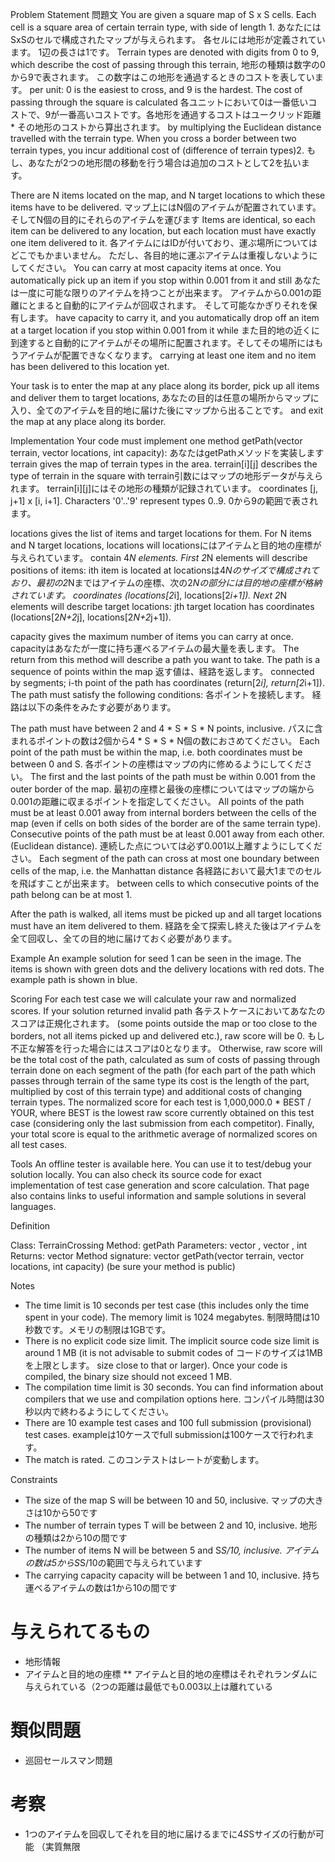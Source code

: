 Problem Statement
問題文
You are given a square map of S x S cells. Each cell is a square area of certain terrain type, with side of length 1. 
あなたにはSxSのセルで構成されたマップが与えられます。 各セルには地形が定義されています。 1辺の長さは1です。
Terrain types are denoted with digits from 0 to 9, which describe the cost of passing through this terrain, 
地形の種類は数字の0から9で表されます。 この数字はこの地形を通過するときのコストを表しています。
per unit: 0 is the easiest to cross, and 9 is the hardest. The cost of passing through the square is calculated 
各ユニットにおいて0は一番低いコストで、9が一番高いコストです。各地形を通過するコストはユークリッド距離 * その地形のコストから算出されます。
by multiplying the Euclidean distance travelled with the terrain type. 
When you cross a border between two terrain types, you incur additional cost of (difference of terrain types)2. 
もし、あなたが2つの地形間の移動を行う場合は追加のコストとして2を払います。


There are N items located on the map, and N target locations to which these items have to be delivered. 
マップ上にはN個のアイテムが配置されています。 そしてN個の目的にそれらのアイテムを運びます
Items are identical, so each item can be delivered to any location, but each location must have exactly one item delivered to it. 
各アイテムにはIDが付いており、運ぶ場所についてはどこでもかまいません。 ただし、各目的地に運ぶアイテムは重複しないようにしてください。
You can carry at most capacity items at once. You automatically pick up an item if you stop within 0.001 from it and still 
あなたは一度に可能な限りのアイテムを持つことが出来ます。 アイテムから0.001の距離にとまると自動的にアイテムが回収されます。 そして可能なかぎりそれを保有します。
have capacity to carry it, and you automatically drop off an item at a target location if you stop within 0.001 from it while 
                           また目的地の近くに到達すると自動的にアイテムがその場所に配置されます。そしてその場所にはもうアイテムが配置できなくなります。
carrying at least one item and no item has been delivered to this location yet. 

Your task is to enter the map at any place along its border, pick up all items and deliver them to target locations, 
あなたの目的は任意の場所からマップに入り、全てのアイテムを目的地に届けた後にマップから出ることです。
and exit the map at any place along its border.

Implementation
Your code must implement one method getPath(vector <string> terrain, vector <double> locations, int capacity):
あなたはgetPathメソッドを実装します
terrain gives the map of terrain types in the area. terrain[i][j] describes the type of terrain in the square with 
terrain引数にはマップの地形データが与えられます。 terrain[i][j]にはその地形の種類が記録されています。
coordinates [j, j+1] x [i, i+1]. Characters '0'..'9' represent types 0..9.
0から9の範囲で表されます。

locations gives the list of items and target locations for them. For N items and N target locations, locations will 
locationsにはアイテムと目的地の座標が与えられています。
contain 4*N elements. First 2*N elements will describe positions of items: ith item is located at 
locationsは4*Nのサイズで構成されており、最初の2*Nまではアイテムの座標、次の2*Nの部分には目的地の座標が格納されています。
coordinates (locations[2*i], locations[2*i+1]). Next 2*N elements will describe target locations: jth target location has coordinates (locations[2*N+2*j], locations[2*N+2*j+1]).

capacity gives the maximum number of items you can carry at once.
capacityはあなたが一度に持ち運べるアイテムの最大量を表します。
The return from this method will describe a path you want to take. The path is a sequence of points within the map 
返す値は、経路を返します。
connected by segments; i-th point of the path has coordinates (return[2*i], return[2*i+1]). The path must satisfy the following conditions:
各ポイントを接続します。 経路は以下の条件をみたす必要があります。

The path must have between 2 and 4 * S * S * N points, inclusive.
パスに含まれるポイントの数は2個から4 * S * S * N個の数におさめてください。
Each point of the path must be within the map, i.e. both coordinates must be between 0 and S.
各ポイントの座標はマップの内に修めるようにしてください。
The first and the last points of the path must be within 0.001 from the outer border of the map.
最初の座標と最後の座標についてはマップの端から0.001の距離に収まるポイントを指定してください。
All points of the path must be at least 0.001 away from internal borders between the cells of the map (even if cells on both sides of the border are of the same terrain type).
Consecutive points of the path must be at least 0.001 away from each other. (Euclidean distance).
連続した点については必ず0.001以上離すようにしてください。
Each segment of the path can cross at most one boundary between cells of the map, i.e. the Manhattan distance 
各経路において最大1までのセルを飛ばすことが出来ます。
between cells to which consecutive points of the path belong can be at most 1.

After the path is walked, all items must be picked up and all target locations must have an item delivered to them.
経路を全て探索し終えた後はアイテムを全て回収し、全ての目的地に届けておく必要があります。

Example
An example solution for seed 1 can be seen in the image. The items is shown with green dots and the delivery locations with red dots. The example path is shown in blue.

Scoring
For each test case we will calculate your raw and normalized scores. If your solution returned invalid path 
各テストケースにおいてあなたのスコアは正規化されます。
(some points outside the map or too close to the borders, not all items picked up and delivered etc.), raw score will be 0. 
もし不正な解答を行った場合にはスコアは0となります。
Otherwise, raw score will be the total cost of the path, calculated as sum of costs of passing through terrain done 
on each segment of the path (for each part of the path which passes through terrain of the same type its cost is the length of the part, 
multiplied by cost of this terrain type) and additional costs of changing terrain types. The normalized score for each 
test is 1,000,000.0 * BEST / YOUR, where BEST is the lowest raw score currently obtained on this test case 
(considering only the last submission from each competitor). Finally, your total score is equal to the arithmetic average of normalized scores on all test cases.

Tools
An offline tester is available here. You can use it to test/debug your solution locally. You can also check its source code for exact implementation of 
test case generation and score calculation. That page also contains links to useful information and sample solutions in several languages.

Definition
      
Class:  TerrainCrossing
Method: getPath
Parameters: vector <string>, vector <double>, int
Returns:  vector <double>
Method signature: vector <double> getPath(vector <string> terrain, vector <double> locations, int capacity)
(be sure your method is public)

Notes
- The time limit is 10 seconds per test case (this includes only the time spent in your code). The memory limit is 1024 megabytes.
制限時間は10秒数です。メモリの制限は1GBです。
- There is no explicit code size limit. The implicit source code size limit is around 1 MB (it is not advisable to submit codes of 
コードのサイズは1MBを上限とします。
size close to that or larger). Once your code is compiled, the binary size should not exceed 1 MB.
- The compilation time limit is 30 seconds. You can find information about compilers that we use and compilation options here.
コンパイル時間は30秒以内で終わるようにしてください。
- There are 10 example test cases and 100 full submission (provisional) test cases.
exampleは10ケースでfull submissionは100ケースで行われます。
- The match is rated.
このコンテストはレートが変動します。

Constraints
- The size of the map S will be between 10 and 50, inclusive.
マップの大きさは10から50です
- The number of terrain types T will be between 2 and 10, inclusive.
地形の種類は2から10の間です
- The number of items N will be between 5 and S*S/10, inclusive.
アイテムの数は5からS*S/10の範囲で与えられています
- The carrying capacity capacity will be between 1 and 10, inclusive.
持ち運べるアイテムの数は1から10の間です


# 与えられてるもの

* 地形情報
* アイテムと目的地の座標
** アイテムと目的地の座標はそれぞれランダムに与えられている（2つの距離は最低でも0.003以上は離れている

# 類似問題

* 巡回セールスマン問題


# 考察

* 1つのアイテムを回収してそれを目的地に届けるまでに4*S*Sサイズの行動が可能 （実質無限